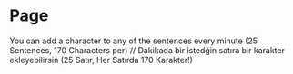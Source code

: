 # Page
You can add a character to any of the sentences every minute (25 Sentences, 170 Characters per) // Dakikada bir istedğin satıra bir karakter ekleyebilirsin (25 Satır, Her Satırda 170 Karakter!)
